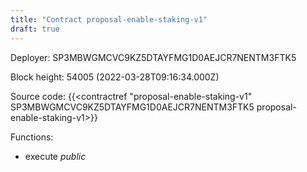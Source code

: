 ```yaml
---
title: "Contract proposal-enable-staking-v1"
draft: true
---
```

Deployer: SP3MBWGMCVC9KZ5DTAYFMG1D0AEJCR7NENTM3FTK5


 



Block height: 54005 (2022-03-28T09:16:34.000Z)

Source code: {{<contractref "proposal-enable-staking-v1" SP3MBWGMCVC9KZ5DTAYFMG1D0AEJCR7NENTM3FTK5 proposal-enable-staking-v1>}}

Functions:

* execute _public_
